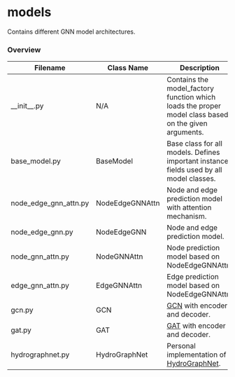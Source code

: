 # models

Contains different GNN model architectures.

### Overview

| Filename | Class Name | Description |
|---|---|---|
| \_\_init\_\_.py | N/A | Contains the model_factory function which loads the proper model class based on the given arguments. |
| base_model.py | BaseModel | Base class for all models. Defines important instance fields used by all model classes. |
| node_edge_gnn_attn.py | NodeEdgeGNNAttn | Node and edge prediction model with attention mechanism. |
| node_edge_gnn.py | NodeEdgeGNN | Node and edge prediction model. |
| node_gnn_attn.py | NodeGNNAttn | Node prediction model based on NodeEdgeGNNAttn. |
| edge_gnn_attn.py | EdgeGNNAttn | Edge prediction model based on NodeEdgeGNNAttn. |
| gcn.py | GCN | [GCN](https://arxiv.org/abs/1609.02907) with encoder and decoder. |
| gat.py | GAT | [GAT](https://arxiv.org/abs/1710.10903v3) with encoder and decoder. |
| hydrographnet.py | HydroGraphNet | Personal implementation of [HydroGraphNet](https://onlinelibrary.wiley.com/doi/10.1111/mice.13484). |
